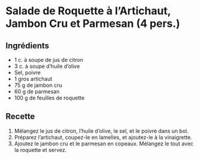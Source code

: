 
# Salade de Roquette à l’Artichaut, Jambon Cru et Parmesan (4 pers.)

## Ingrédients
- 1 c. à soupe de jus de citron
- 3 c. à soupe d’huile d’olive
- Sel, poivre
- 1 gros artichaut
- 75 g de jambon cru
- 60 g de parmesan
- 100 g de feuilles de roquette

## Recette
1. Mélangez le jus de citron, l’huile d’olive, le sel, et le poivre dans un bol.
2. Préparez l’artichaut, coupez-le en lamelles, et ajoutez-le à la vinaigrette.
3. Ajoutez le jambon cru et le parmesan en copeaux. Mélangez le tout avec la roquette et servez.
